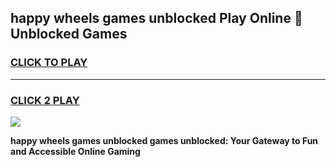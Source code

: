 
## happy wheels games unblocked Play Online 👋 Unblocked Games
<h3>
<a href="https://premium.freeplayer.one?title=happy_wheels_games_unblocked&ref=19F">CLICK TO PLAY</a></h3>
<hr>

<h3>
<a href="https://premium.freeplayer.one?title=happy_wheels_games_unblocked&ref=19F">CLICK 2 PLAY</a>
  
</h3>

<a href="https://premium.freeplayer.one?title=happy_wheels_games_unblocked&ref=19F"><img src="https://clearcache.store/games.png"></a>


**happy wheels games unblocked games unblocked: Your Gateway to Fun and Accessible Online Gaming**
